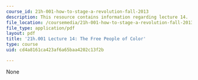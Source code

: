 ```yaml
---
course_id: 21h-001-how-to-stage-a-revolution-fall-2013
description: This resource contains information regarding lecture 14.
file_location: /coursemedia/21h-001-how-to-stage-a-revolution-fall-2013/cd4a8161ca423af6a65baa4202c13f2b_MIT21H_001F13_lec_14.pdf
file_type: application/pdf
layout: pdf
title: '21h.001 Lecture 14: The Free People of Color'
type: course
uid: cd4a8161ca423af6a65baa4202c13f2b

---
```

None